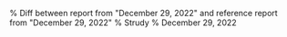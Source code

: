 % Diff between report from "December 29, 2022" and reference report from "December 29, 2022"
% Strudy
% December 29, 2022


